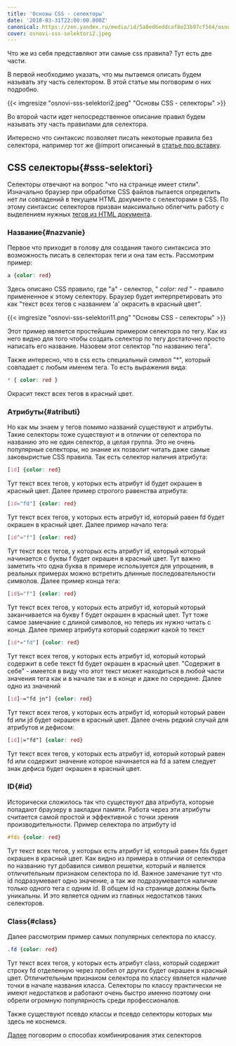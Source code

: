 ```yaml
---
title: 'Основы СSS - селекторы'
date: '2018-03-31T22:00:00.000Z'
canonical: https://zen.yandex.ru/media/id/5a8ed6eddcaf8e23b97cf564/osnovy-sss-selektory-5ab7b7bba936f4ffe3f06b2e
cover: osnovi-sss-selektori2.jpeg
---
```

Что же из себя представляют эти самые css правила? Тут есть две части.

В первой необходимо указать, что мы пытаемся описать будем называть эту часть селектором. В этой статье мы поговорим о них подробно.

<!--more-->
{{< imgresize "osnovi-sss-selektori2.jpeg" "Основы СSS - селекторы" >}} 

Во второй части идет непосредственное описание правил будем называть эту часть правилами для селектора.

Интересно что синтаксис позволяет писать некоторые правила без селектора, например тот же @import описанный в [статье про вставку](/blog/osnovi-css-vstraivanie).

## СSS селекторы{#sss-selektori} 

Селекторы отвечают на вопрос "что на странице имеет стили". Изначально браузер при обработке CSS файлов пытается определить нет ли совпадений в текущем HTML документе с селекторами в CSS. По этому синтаксис селекторов призван максимально облегчить работу с выделением нужных [тегов из HTML документа](/blog/osnovi-html).

### Название{#nazvanie} 

Первое что приходит в голову для создания такого синтаксиса это возможность писать в селекторах теги и она там есть. Рассмотрим пример:

```css
a {color: red}
``` 

Здесь описано CSS правило, где "a" - селектор, " *color: red* " - правило примененное к этому селектору. Браузер будет интерпретировать это как "текст всех тегов с названием 'a' окрасить в красный цвет".

{{< imgresize "osnovi-sss-selektori11.png" "Основы СSS - селекторы" >}} 

Этот пример является простейшим примером селектора по тегу. Как из него видно для того чтобы создать селектор по тегу достаточно просто написать его название. Назовем этот селектор "по названию тега".

Также интересно, что в css есть специальный символ "*", который совпадает с любым именем тега. То есть выражения вида:

```css
* { color: red }
``` 

Окрасит текст всех тегов в красный цвет.

### Атрибуты{#atributi} 

Но как мы знаем у тегов помимо названий существуют и атрибуты. Такие селекторы тоже существуют и в отличии от селектора по названию это не один селектор, а целая группа. Это не очень популярные селекторы, но знание их позволит читать даже самые заковыристые CSS правила. Так есть селектор наличия атрибута:

```css
[id] {color: red}
``` 

Тут текст всех тегов, у которых есть атрибут id будет окрашен в красный цвет. Далее пример строгого равенства атрибута:

```css
[id="fd"] {color: red}
``` 

Тут текст всех тегов, у которых есть атрибут id, который равен fd будет окрашен в красный цвет. Далее пример начало тега:

```css
[id^="f"] {color: red}
``` 

Тут текст всех тегов, у которых есть атрибут id, который который начинается с буквы f будет окрашен в красный цвет. Тут важно заметить что одна буква в примере используется для упрощения, в реальных примерах можно встретить длинные последовательности символов. Далее пример конца тега:

```css
[id$="f"] {color: red}
``` 

Тут текст всех тегов, у которых есть атрибут id, который который заканчивается на букву f будет окрашен в красный цвет. Тут тоже самое замечание с длиной символов, но теперь их нужно читать с конца. Далее пример атрибута который содержит какой то текст

```css
[id*="fd"] {color: red}
``` 

Тут текст всех тегов, у которых есть атрибут id, который который содержит в себе текст fd будет окрашен в красный цвет. "Содержит в себе" - имеется в виду что этот текст может находиться в любой части значения тега как и в начале так и в конце и даже по середине. Далее одно из значений

```css
[id]~="fd jn"] {color: red}
``` 

Тут текст всех тегов, у которых есть атрибут id, который который равен fd или jd будет окрашен в красный цвет. Далее очень редкий случай для атрибутов и дефисом:

```css
[id]|="fd"] {color: red}
``` 

Тут текст всех тегов, у которых есть атрибут id, который который равен fd или содержит значение которое начинается на fd а затем следует знак дефиса будет окрашен в красный цвет.

### ID{#id} 

Исторически сложилось так что существуют два атрибута, которые попадают браузеру в закладки памяти. Работа через эти атрибуты считается самой простой и эффективной с точки зрения производительности. Пример селектора по атрибуту id

```css
#fds {color: red}
``` 

Тут текст всех тегов, у которых есть атрибут id, который равен fds будет окрашен в красный цвет. Как видно из примера в отличии от селектора по названию тут добавился символ решетки, который и является отличительным признаком селектора по id. Важное замечание тут что id подразумевает одно значение, а так же подразумевается наличие только одного тега с одним id. В общем id на странице должны быть уникальны. И это является одним из главных недостатков таких селекторов.

### Class{#class} 

Далее рассмотрим пример самых популярных селектора по классу.

```css
.fd {color: red}
``` 

Тут текст всех тегов, у которых есть атрибут class, который содержит строку fd отделенную через пробел от других будет окрашен в красный цвет. Отличительным признаком селектора по классу является наличие точки в начале названия класса. Селекторы по классу практически не имеют недостатков и работают очень быстро именно поэтому они обрели огромную популярность среди профессионалов.

Также существуют псевдо классы и псевдо селекторы которых мы здесь не коснемся.

[Далее](/blog/osnovi-sss-kombinatori) поговорим о способах комбинирования этих селекторов

